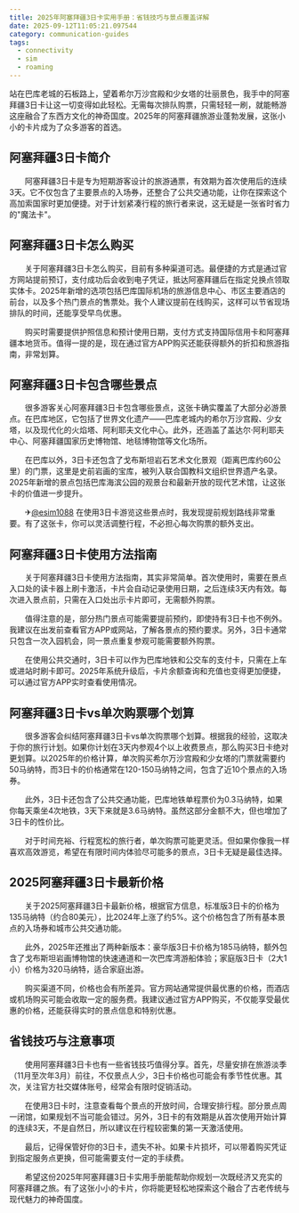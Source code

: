 ```yaml
---
title: 2025年阿塞拜疆3日卡实用手册：省钱技巧与景点覆盖详解
date: 2025-09-12T11:05:21.097544
category: communication-guides
tags:
  - connectivity
  - sim
  - roaming
---
```


站在巴库老城的石板路上，望着希尔万沙宫殿和少女塔的壮丽景色，我手中的阿塞拜疆3日卡让这一切变得如此轻松。无需每次排队购票，只需轻轻一刷，就能畅游这座融合了东西方文化的神奇国度。2025年的阿塞拜疆旅游业蓬勃发展，这张小小的卡片成为了众多游客的首选。

## 阿塞拜疆3日卡简介

　　阿塞拜疆3日卡是专为短期游客设计的旅游通票，有效期为首次使用后的连续3天。它不仅包含了主要景点的入场券，还整合了公共交通功能，让你在探索这个高加索国家时更加便捷。对于计划紧凑行程的旅行者来说，这无疑是一张省时省力的"魔法卡"。

## 阿塞拜疆3日卡怎么购买

　　关于阿塞拜疆3日卡怎么购买，目前有多种渠道可选。最便捷的方式是通过官方网站提前预订，支付成功后会收到电子凭证，抵达阿塞拜疆后在指定兑换点领取实体卡。2025年新增的选项包括巴库国际机场的旅游信息中心、市区主要酒店的前台，以及多个热门景点的售票处。我个人建议提前在线购买，这样可以节省现场排队的时间，还能享受早鸟优惠。

　　购买时需要提供护照信息和预计使用日期，支付方式支持国际信用卡和阿塞拜疆本地货币。值得一提的是，现在通过官方APP购买还能获得额外的折扣和旅游指南，非常划算。

## 阿塞拜疆3日卡包含哪些景点

　　很多游客关心阿塞拜疆3日卡包含哪些景点，这张卡确实覆盖了大部分必游景点。在巴库地区，它包括了世界文化遗产——巴库老城内的希尔万沙宫殿、少女塔，以及现代化的火焰塔、阿利耶夫文化中心。此外，还涵盖了盖达尔·阿利耶夫中心、阿塞拜疆国家历史博物馆、地毯博物馆等文化场所。

　　在巴库以外，3日卡还包含了戈布斯坦岩石艺术文化景观（距离巴库约60公里）的门票，这里是史前岩画的宝库，被列入联合国教科文组织世界遗产名录。2025年新增的景点包括巴库海滨公园的观景台和最新开放的现代艺术馆，让这张卡的价值进一步提升。

　　✈[@esim1088](https://t.me/s/esim1088) 在使用3日卡游览这些景点时，我发现提前规划路线非常重要。有了这张卡，你可以灵活调整行程，不必担心每次购票的额外支出。

## 阿塞拜疆3日卡使用方法指南

　　关于阿塞拜疆3日卡使用方法指南，其实非常简单。首次使用时，需要在景点入口处的读卡器上刷卡激活，卡片会自动记录使用日期，之后连续3天内有效。每次进入景点前，只需在入口处出示卡片即可，无需额外购票。

　　值得注意的是，部分热门景点可能需要提前预约，即使持有3日卡也不例外。我建议在出发前查看官方APP或网站，了解各景点的预约要求。另外，3日卡通常只包含一次入园机会，同一景点重复参观可能需要额外购票。

　　在使用公共交通时，3日卡可以作为巴库地铁和公交车的支付卡，只需在上车或进站时刷卡即可。2025年系统升级后，卡片余额查询和充值也变得更加便捷，可以通过官方APP实时查看使用情况。

## 阿塞拜疆3日卡vs单次购票哪个划算

　　很多游客会纠结阿塞拜疆3日卡vs单次购票哪个划算。根据我的经验，这取决于你的旅行计划。如果你计划在3天内参观4个以上收费景点，那么购买3日卡绝对更划算。以2025年的价格计算，单次购买希尔万沙宫殿和少女塔的门票就需要约50马纳特，而3日卡的价格通常在120-150马纳特之间，包含了近10个景点的入场券。

　　此外，3日卡还包含了公共交通功能，巴库地铁单程票价为0.3马纳特，如果你每天乘坐4次地铁，3天下来就是3.6马纳特。虽然这部分金额不大，但也增加了3日卡的性价比。

　　对于时间充裕、行程宽松的旅行者，单次购票可能更灵活。但如果你像我一样喜欢高效游览，希望在有限时间内体验尽可能多的景点，3日卡无疑是最佳选择。

## 2025阿塞拜疆3日卡最新价格

　　关于2025阿塞拜疆3日卡最新价格，根据官方信息，标准版3日卡的价格为135马纳特（约合80美元），比2024年上涨了约5%。这个价格包含了所有基本景点的入场券和城市公共交通功能。

　　此外，2025年还推出了两种新版本：豪华版3日卡价格为185马纳特，额外包含了戈布斯坦岩画博物馆的快速通道和一次巴库湾游船体验；家庭版3日卡（2大1小）价格为320马纳特，适合家庭出游。

　　购买渠道不同，价格也会有所差异。官方网站通常提供最优惠的价格，而酒店或机场购买可能会收取一定的服务费。我建议通过官方APP购买，不仅能享受最优惠的价格，还能获得实时的景点信息和特别优惠。

## 省钱技巧与注意事项

　　使用阿塞拜疆3日卡也有一些省钱技巧值得分享。首先，尽量安排在旅游淡季（11月至次年3月）前往，不仅景点人少，3日卡价格也可能会有季节性优惠。其次，关注官方社交媒体账号，经常会有限时促销活动。

　　在使用3日卡时，注意查看每个景点的开放时间，合理安排行程。部分景点周一闭馆，如果规划不当可能会错过。另外，3日卡的有效期是从首次使用开始计算的连续3天，不是自然日，所以建议在行程较密集的第一天激活使用。

　　最后，记得保管好你的3日卡，遗失不补。如果卡片损坏，可以带着购买凭证到指定服务点更换，但可能需要支付一定的手续费。

　　希望这份2025年阿塞拜疆3日卡实用手册能帮助你规划一次既经济又充实的阿塞拜疆之旅。有了这张小小的卡片，你将能更轻松地探索这个融合了古老传统与现代魅力的神奇国度。